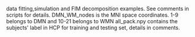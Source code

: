 data fitting,simulation and FIM decomposition examples. See comments in scripts for details.
DMN_WM_nodes is the MNI space coordinates. 1-9 belongs to DMN and 10-21 belongs to WMN
all_pack.npy contains the subjects' label in HCP for training and testing set, details in comments.
